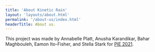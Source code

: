 ```yaml
---
title: 'About Kinetic Rain'
layout: 'layouts/about.html'
permalink: '/about-us/index.html'
headerTitle: About us.
---
```


This project was made by Annabelle Platt, Anusha Karandikar, Bahar Maghbouleh, Eamon
Ito-Fisher, and Stella Stark for [PIE 2021](http://poe.olin.edu/).

